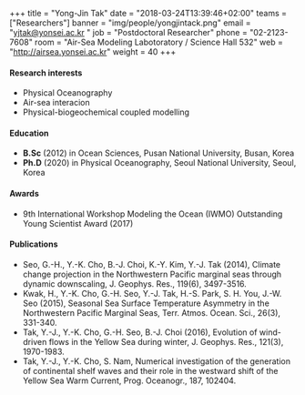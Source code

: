+++
title = "Yong-Jin Tak"
date = "2018-03-24T13:39:46+02:00"
teams = ["Researchers"]
banner = "img/people/yongjintack.png"
email = "yjtak@yonsei.ac.kr "
job = "Postdoctoral Researcher"
phone = "02-2123-7608"
room = "Air-Sea Modeling Labotoratory / Science Hall 532"
web = "http://airsea.yonsei.ac.kr"
weight = 40
+++

#### Research interests
+ Physical Oceanography
+ Air-sea interacion
+ Physical-biogeochemical coupled modelling

#### Education
 + **B.Sc** (2012) in Ocean Sciences, Pusan National University, Busan, Korea
 + **Ph.D** (2020) in Physical Oceanography, Seoul National University, Seoul, Korea

#### Awards
+ 9th International Workshop Modeling the Ocean (IWMO) Outstanding Young Scientist Award (2017)

#### Publications
+ Seo, G.-H., Y.-K. Cho, B.-J. Choi, K.-Y. Kim, Y.-J. Tak (2014), Climate change projection in the Northwestern Pacific marginal seas through dynamic downscaling, J. Geophys. Res., 119(6), 3497-3516.
+ Kwak, H., Y.-K. Cho, G.-H. Seo, Y.-J. Tak, H.-S. Park, S. H. You, J.-W. Seo (2015), Seasonal Sea Surface Temperature Asymmetry in the Northwestern Pacific Marginal Seas, Terr. Atmos. Ocean. Sci., 26(3), 331-340.
+ Tak, Y.-J., Y.-K. Cho, G.-H. Seo, B.-J. Choi (2016), Evolution of wind-driven flows in the Yellow Sea during winter, J. Geophys. Res., 121(3), 1970-1983.
+ Tak, Y.-J., Y.-K. Cho, S. Nam, Numerical investigation of the generation of continental shelf waves and their role in the westward shift of the Yellow Sea Warm Current, Prog. Oceanogr., 187, 102404.
